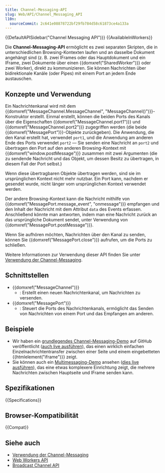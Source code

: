 ```yaml
---
title: Channel-Messaging-API
slug: Web/API/Channel_Messaging_API
l10n:
  sourceCommit: 2c641e08878722bf29fb784d58c61873ce4a133a
---
```


{{DefaultAPISidebar("Channel Messaging API")}} {{AvailableInWorkers}}

Die **Channel-Messaging-API** ermöglicht es zwei separaten Skripten, die in unterschiedlichen Browsing-Kontexten laufen und an dasselbe Dokument angehängt sind (z. B. zwei IFrames oder das Hauptdokument und ein IFrame, zwei Dokumente über einen {{domxref("SharedWorker")}} oder zwei Worker), direkt zu kommunizieren. Sie können Nachrichten über bidirektionale Kanäle (oder Pipes) mit einem Port an jedem Ende austauschen.

## Konzepte und Verwendung

Ein Nachrichtenkanal wird mit dem {{domxref("MessageChannel.MessageChannel", "MessageChannel()")}}-Konstruktor erstellt. Einmal erstellt, können die beiden Ports des Kanals über die Eigenschaften {{domxref("MessageChannel.port1")}} und {{domxref("MessageChannel.port2")}} zugegriffen werden (die beide {{domxref("MessagePort")}}-Objekte zurückgeben). Die Anwendung, die den Kanal erstellt hat, verwendet `port1`, und die Anwendung am anderen Ende des Ports verwendet `port2` — Sie senden eine Nachricht an `port2` und übertragen den Port auf den anderen Browsing-Kontext mit {{domxref("window.postMessage")}} zusammen mit zwei Argumenten (die zu sendende Nachricht und das Objekt, um dessen Besitz zu übertragen, in diesem Fall der Port selbst.)

Wenn diese übertragbaren Objekte übertragen werden, sind sie im ursprünglichen Kontext nicht mehr nutzbar. Ein Port kann, nachdem er gesendet wurde, nicht länger vom ursprünglichen Kontext verwendet werden.

Der andere Browsing-Kontext kann die Nachricht mithilfe von {{domxref("MessagePort.message_event", "onmessage")}} empfangen und den Inhalt der Nachricht mit dem Attribut `data` des Events erfassen. Anschließend könnte man antworten, indem man eine Nachricht zurück an das ursprüngliche Dokument sendet, unter Verwendung von {{domxref("MessagePort.postMessage")}}.

Wenn Sie aufhören möchten, Nachrichten über den Kanal zu senden, können Sie {{domxref("MessagePort.close")}} aufrufen, um die Ports zu schließen.

Weitere Informationen zur Verwendung dieser API finden Sie unter [Verwendung der Channel-Messaging](/de/docs/Web/API/Channel_Messaging_API/Using_channel_messaging).

## Schnittstellen

- {{domxref("MessageChannel")}}
  - : Erstellt einen neuen Nachrichtenkanal, um Nachrichten zu versenden.
- {{domxref("MessagePort")}}
  - : Steuert die Ports des Nachrichtenkanals, ermöglicht das Senden von Nachrichten von einem Port und das Empfangen am anderen.

## Beispiele

- Wir haben ein [grundlegendes Channel-Messaging-Demo](https://github.com/mdn/dom-examples/tree/main/channel-messaging-basic) auf GitHub veröffentlicht ([auch live ausführen](https://mdn.github.io/dom-examples/channel-messaging-basic/)), das einen wirklich einfachen Einzelnachrichtentransfer zwischen einer Seite und einem eingebetteten {{htmlelement("iframe")}} zeigt.
- Sie können auch ein [Multimessaging-Demo](https://github.com/mdn/dom-examples/tree/main/channel-messaging-multimessage) ansehen ([dies live ausführen](https://mdn.github.io/dom-examples/channel-messaging-multimessage/)), das eine etwas komplexere Einrichtung zeigt, die mehrere Nachrichten zwischen Hauptseite und IFrame senden kann.

## Spezifikationen

{{Specifications}}

## Browser-Kompatibilität

{{Compat}}

## Siehe auch

- [Verwendung der Channel-Messaging](/de/docs/Web/API/Channel_Messaging_API/Using_channel_messaging)
- [Web Workers API](/de/docs/Web/API/Web_Workers_API)
- [Broadcast Channel API](/de/docs/Web/API/Broadcast_Channel_API)
